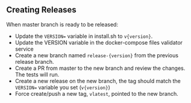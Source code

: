 ## Creating Releases

When master branch is ready to be released:
- Update the `VERSION=` variable in install.sh to `v{version}`.
- Update the VERSION variable in the docker-compose files validator service
- Create a new branch named `release-{version}` from the previous release branch. 
- Create a PR from master to the new branch and review the changes. The tests will run.
- Create a new release on the new branch, the tag should match the `VERSION=` variable you set (`v{version}`)
- Force create/push a new tag, `vlatest`, pointed to the new branch.
